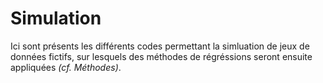 # Simulation

Ici sont présents les différents codes permettant la simluation de jeux de données fictifs, sur lesquels des méthodes de régréssions seront ensuite appliquées *(cf. Méthodes)*.